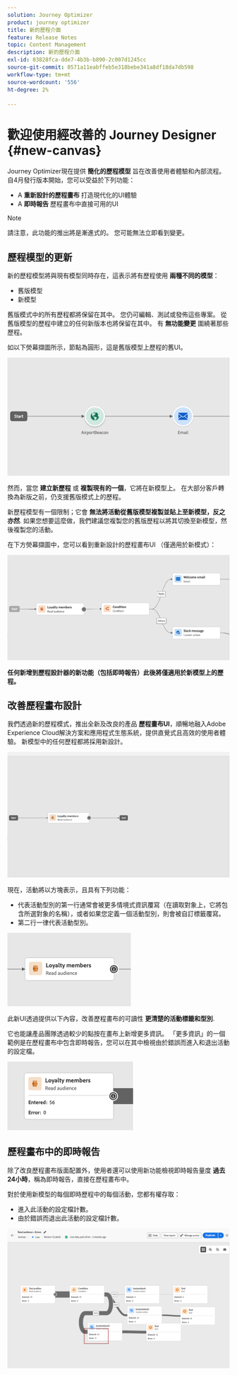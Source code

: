 ```yaml
---
solution: Journey Optimizer
product: journey optimizer
title: 新的歷程介面
feature: Release Notes
topic: Content Management
description: 新的歷程介面
exl-id: 03828fca-dde7-4b3b-b890-2c007d1245cc
source-git-commit: 0571a11eabffeb5e318bebe341a8df18da7db598
workflow-type: tm+mt
source-wordcount: '556'
ht-degree: 2%

---
```


# 歡迎使用經改善的 Journey Designer {#new-canvas}

Journey Optimizer現在提供 **簡化的歷程模型** 旨在改善使用者體驗和內部流程。 自4月發行版本開始，您可以受益於下列功能：

* A **重新設計的歷程畫布** 打造現代化的UI體驗
* A **即時報告** 歷程畫布中直接可用的UI

>[!NOTE]
>
>請注意，此功能的推出將是漸進式的。 您可能無法立即看到變更。

## 歷程模型的更新

新的歷程模型將與現有模型同時存在，這表示將有歷程使用 **兩種不同的模型**：

* 舊版模型
* 新模型

舊版模式中的所有歷程都將保留在其中。 您仍可編輯、測試或發佈這些專案。 從舊版模型的歷程中建立的任何新版本也將保留在其中。 有 **無功能變更** 圍繞著那些歷程。

如以下熒幕擷圖所示，節點為圓形，這是舊版模型上歷程的舊UI。

![](assets/new-canvas.png)

然而，當您 **建立新歷程** 或 **複製現有的一個**，它將在新模型上。 在大部分客戶轉換為新版之前，仍支援舊版模式上的歷程。

新歷程模型有一個限制；它會 **無法將活動從舊版模型複製並貼上至新模型，反之亦然**. 如果您想要這麼做，我們建議您複製您的舊版歷程以將其切換至新模型，然後複製您的活動。

在下方熒幕擷圖中，您可以看到重新設計的歷程畫布UI （僅適用於新模式）：

![](assets/new-canvas2.png)

**任何新增到歷程設計器的新功能（包括即時報告）此後將僅適用於新模型上的歷程。**

## 改善歷程畫布設計

我們透過新的歷程模式，推出全新及改良的產品 **歷程畫布UI**，順暢地融入Adobe Experience Cloud解決方案和應用程式生態系統，提供直覺式且高效的使用者體驗。 新模型中的任何歷程都將採用新設計。

![](assets/new-canvas3.gif)

現在，活動將以方塊表示，且具有下列功能：

* 代表活動型別的第一行通常會被更多情境式資訊覆寫（在讀取對象上，它將包含所選對象的名稱），或者如果您定義一個活動型別，則會被自訂標籤覆寫。
* 第二行一律代表活動型別。

![](assets/new-canvas4.png)

此新UI透過提供以下內容，改善歷程畫布的可讀性 **更清楚的活動標籤和型別**.

它也能讓產品團隊透過較少的點按在畫布上新增更多資訊。 「更多資訊」的一個範例是在歷程畫布中包含即時報告，您可以在其中檢視由於錯誤而進入和退出活動的設定檔。

![](assets/new-canvas5.png)

## 歷程畫布中的即時報告

除了改良歷程畫布版面配置外，使用者還可以使用新功能檢視即時報告量度 **過去24小時**，稱為即時報告，直接在歷程畫布中。

對於使用新模型的每個即時歷程中的每個活動，您都有權存取：


* 進入此活動的設定檔計數。
* 由於錯誤而退出此活動的設定檔計數。

![](assets/new-canvas6bis.png)

<!--`
With every live journey on the new model, you will be able to see two types of "last 24 hours" reporting information:

* On a **new insert**, you will see:
    * The number of profiles that have been exported for audience-triggered journeys. You will see the number of profiles available in the last export job alongside the time when that export has been made.
    * The number of profiles who exited the journey
    * The percentage of errors
    ![](assets/new-canvas7.png)
* **On each activity**, you will see the number of profiles who entered that activity and the number who exited because of an error:
    ![](assets/new-canvas8.png)
-->
<!--
Please note that you may see differences between the number of exported profiles and the number of profiles flowing through the journey. The exported profiles count only provides information about the last export job being made while the number of profiles entering an activity only contains profiles who did it in the last 24 hours. This can especially be visible on recurring daily journeys as there could be a data overlap between two days.
-->
